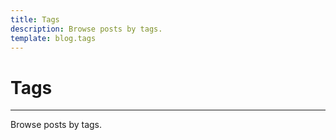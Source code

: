 ```yaml
---
title: Tags
description: Browse posts by tags.
template: blog.tags
---
```


# Tags
---

Browse posts by tags.
